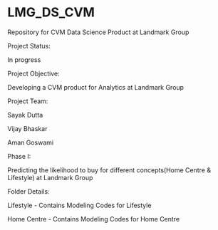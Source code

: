 # LMG_DS_CVM
Repository for CVM Data Science Product at Landmark Group

Project Status:

In progress

Project Objective:

Developing a CVM product for Analytics at Landmark Group

Project Team:

Sayak Dutta

Vijay Bhaskar

Aman Goswami

Phase I:

Predicting the likelihood to buy for different concepts(Home Centre & Lifestyle) at Landmark Group

Folder Details:

Lifestyle - Contains Modeling Codes for Lifestyle

Home Centre - Contains Modeling Codes for Home Centre



